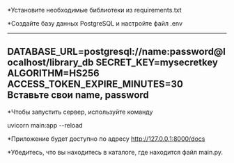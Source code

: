 *Установите необходимые библиотеки из requirements.txt

*Создайте базу данных PostgreSQL и настройте файл .env

---
DATABASE_URL=postgresql://name:password@localhost/library_db
SECRET_KEY=mysecretkey
ALGORITHM=HS256
ACCESS_TOKEN_EXPIRE_MINUTES=30
Вставьте свои name, password
---
*Чтобы запустить сервер, используйте команду

uvicorn main:app --reload 

*Приложение будет доступно по адресу http://127.0.0.1:8000/docs

*Убедитесь, что вы находитесь в каталоге, где находится файл main.py.

